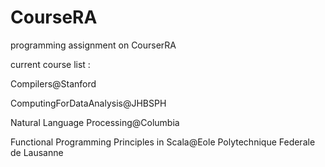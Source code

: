CourseRA
===========================
programming assignment on CourserRA

current course list :

Compilers@Stanford

ComputingForDataAnalysis@JHBSPH

Natural Language Processing@Columbia

Functional Programming Principles in Scala@Eole Polytechnique Federale de Lausanne
